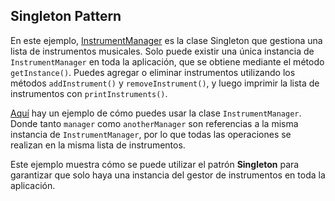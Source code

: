 ## Singleton Pattern
En este ejemplo, [InstrumentManager](InstrumentManager.java) es la clase Singleton que gestiona una lista de instrumentos musicales.
Solo puede existir una única instancia de `InstrumentManager` en toda la aplicación, que se obtiene mediante 
el método `getInstance()`. Puedes agregar o eliminar instrumentos utilizando los métodos `addInstrument()` y 
`removeInstrument()`, y luego imprimir la lista de instrumentos con `printInstruments()`.



[Aquí](Singleton.java) hay un ejemplo de cómo puedes usar la clase `InstrumentManager`. 
Donde tanto `manager` como `anotherManager` son referencias a la misma instancia de `InstrumentManager`, por lo que
todas las operaciones se realizan en la misma lista de instrumentos.

Este ejemplo muestra cómo se puede utilizar el patrón **Singleton** para garantizar que solo haya una instancia del 
gestor de instrumentos en toda la aplicación.
